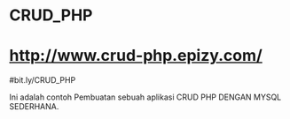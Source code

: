 # CRUD_PHP

# http://www.crud-php.epizy.com/ 
#bit.ly/CRUD_PHP

Ini adalah contoh Pembuatan sebuah aplikasi CRUD PHP DENGAN MYSQL SEDERHANA.

